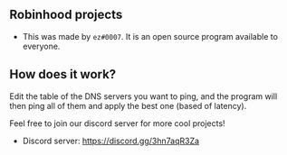 ## Robinhood projects
+ This was made by `ez#0007`. It is an open source program available to everyone.

## How does it work?
Edit the table of the DNS servers you want to ping, and the program will then ping all of them and apply the best one (based of latency).

Feel free to join our discord server for more cool projects!
- Discord server: https://discord.gg/3hn7aqR3Za
